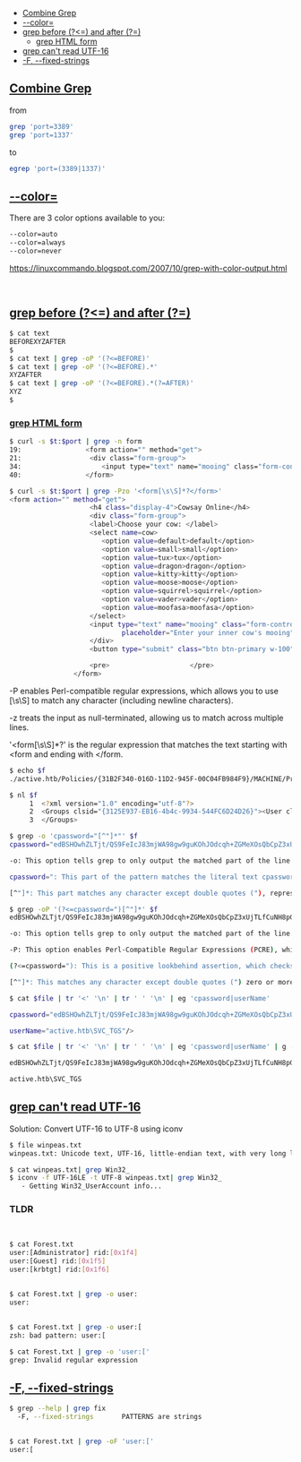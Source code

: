 - [Combine Grep](#combine-grep)
- [--color=](#color)
- [grep before (?<=) and after (?=)](#grep-before--and-after)
    - [grep HTML form](#grep-html-form)
- [grep can't read UTF-16](#grep-cant-read-utf-16)
- [-F, --fixed-strings](#f---fixed-strings)

## [Combine Grep](#combine-grep-1)
from
```sh
grep 'port=3389'
grep 'port=1337'
```

to

```sh
egrep 'port=(3389|1337)'
```

## [--color=](#color-1)
There are 3 color options available to you:
```sh
--color=auto
--color=always
--color=never
```

https://linuxcommando.blogspot.com/2007/10/grep-with-color-output.html

## 
```sh

```


## [grep before (?<=) and after (?=)](#grep-before--and-after-1)
```sh
$ cat text 
BEFOREXYZAFTER
$ 
$ cat text | grep -oP '(?<=BEFORE)'
$ cat text | grep -oP '(?<=BEFORE).*'
XYZAFTER
$ cat text | grep -oP '(?<=BEFORE).*(?=AFTER)'
XYZ
$ 
```

### [grep HTML form](#grep-html-form-1)
```sh
$ curl -s $t:$port | grep -n form
19:                <form action="" method="get">
21:                 <div class="form-group">
34:                    <input type="text" name="mooing" class="form-control" id="commandString"
40:                </form>

$ curl -s $t:$port | grep -Pzo '<form[\s\S]*?</form>'
<form action="" method="get">
                    <h4 class="display-4">Cowsay Online</h4>
                    <div class="form-group">
                    <label>Choose your cow: </label>
                    <select name=cow>
                       <option value=default>default</option>
                       <option value=small>small</option>
                       <option value=tux>tux</option>
                       <option value=dragon>dragon</option>
                       <option value=kitty>kitty</option>
                       <option value=moose>moose</option>
                       <option value=squirrel>squirrel</option>
                       <option value=vader>vader</option>
                       <option value=moofasa>moofasa</option>
                    </select>
                    <input type="text" name="mooing" class="form-control" id="commandString"
                            placeholder="Enter your inner cow's mooing">
                    </div>
                    <button type="submit" class="btn btn-primary w-100">Submit</button>

                    <pre>                    </pre>
                </form>
```

-P enables Perl-compatible regular expressions, which allows you to use [\s\S] to match any character (including newline characters).

-z treats the input as null-terminated, allowing us to match across multiple lines.

'<form[\s\S]*?</form>' is the regular expression that matches the text starting with <form and ending with </form.

```sh
$ echo $f
./active.htb/Policies/{31B2F340-016D-11D2-945F-00C04FB984F9}/MACHINE/Preferences/Groups/Groups.xml
```

```sh
$ nl $f
     1  <?xml version="1.0" encoding="utf-8"?>
     2  <Groups clsid="{3125E937-EB16-4b4c-9934-544FC6D24D26}"><User clsid="{DF5F1855-51E5-4d24-8B1A-D9BDE98BA1D1}" name="active.htb\SVC_TGS" image="2" changed="2018-07-18 20:46:06" uid="{EF57DA28-5F69-4530-A59E-AAB58578219D}"><Properties action="U" newName="" fullName="" description="" cpassword="edBSHOwhZLTjt/QS9FeIcJ83mjWA98gw9guKOhJOdcqh+ZGMeXOsQbCpZ3xUjTLfCuNH8pG5aSVYdYw/NglVmQ" changeLogon="0" noChange="1" neverExpires="1" acctDisabled="0" userName="active.htb\SVC_TGS"/></User>
     3  </Groups>
```

```sh
$ grep -o 'cpassword="[^"]*"' $f 
cpassword="edBSHOwhZLTjt/QS9FeIcJ83mjWA98gw9guKOhJOdcqh+ZGMeXOsQbCpZ3xUjTLfCuNH8pG5aSVYdYw/NglVmQ"
```

```sh
-o: This option tells grep to only output the matched part of the line (i.e., the value within the quotes) instead of the entire line.

cpassword=": This part of the pattern matches the literal text cpassword=".

[^"]*: This part matches any character except double quotes ("), represented by [^"], zero or more times (*).
```

```sh
$ grep -oP '(?<=cpassword=")[^"]*' $f
edBSHOwhZLTjt/QS9FeIcJ83mjWA98gw9guKOhJOdcqh+ZGMeXOsQbCpZ3xUjTLfCuNH8pG5aSVYdYw/NglVmQ
```

```sh
-o: This option tells grep to only output the matched part of the line.

-P: This option enables Perl-Compatible Regular Expressions (PCRE), which supports lookbehind and lookahead.

(?<=cpassword="): This is a positive lookbehind assertion, which checks for the presence of cpassword=" before the desired value without including it in the match.

[^"]*: This matches any character except double quotes (") zero or more times, effectively capturing the value inside the quotes.
```

```sh
$ cat $file | tr '<' '\n' | tr ' ' '\n' | eg 'cpassword|userName'

cpassword="edBSHOwhZLTjt/QS9FeIcJ83mjWA98gw9guKOhJOdcqh+ZGMeXOsQbCpZ3xUjTLfCuNH8pG5aSVYdYw/NglVmQ"

userName="active.htb\SVC_TGS"/>
```

```sh
$ cat $file | tr '<' '\n' | tr ' ' '\n' | eg 'cpassword|userName' | g -oP '(?<==").*(?=")'

edBSHOwhZLTjt/QS9FeIcJ83mjWA98gw9guKOhJOdcqh+ZGMeXOsQbCpZ3xUjTLfCuNH8pG5aSVYdYw/NglVmQ

active.htb\SVC_TGS
```

## [grep can't read UTF-16](#grep-cant-read-utf-16-1)
Solution: Convert UTF-16 to UTF-8 using iconv
```sh
$ file winpeas.txt 
winpeas.txt: Unicode text, UTF-16, little-endian text, with very long lines (696), with CRLF line terminators, with escape sequences

$ cat winpeas.txt| grep Win32_
$ iconv -f UTF-16LE -t UTF-8 winpeas.txt| grep Win32_
   - Getting Win32_UserAccount info...
```

### TLDR
```

```

## 
```sh
$ cat Forest.txt 
user:[Administrator] rid:[0x1f4]
user:[Guest] rid:[0x1f5]
user:[krbtgt] rid:[0x1f6]
```

## 
```sh
$ cat Forest.txt | grep -o user:
user:
```

## 
```sh
$ cat Forest.txt | grep -o user:[
zsh: bad pattern: user:[

$ cat Forest.txt | grep -o 'user:['
grep: Invalid regular expression
```


## [-F, --fixed-strings](#f---fixed-strings-1)
```sh
$ grep --help | grep fix
  -F, --fixed-strings       PATTERNS are strings
```

## 
```sh
$ cat Forest.txt | grep -oF 'user:['
user:[
```

## 
```sh

```

## 
```sh

```

## 
```sh

```

## 
```sh

```

## 
```sh

```

## 
```sh

```
